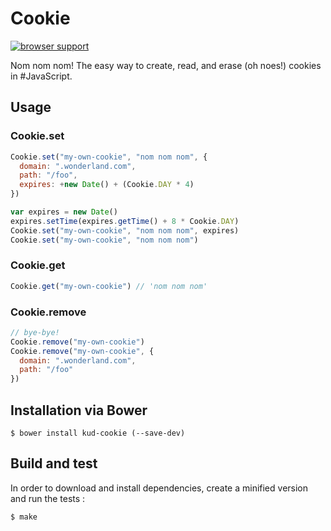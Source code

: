 # Cookie

[![browser support](https://ci.testling.com/bloodyowl/cookie.png)](https://ci.testling.com/bloodyowl/cookie)


Nom nom nom! The easy way to create, read, and erase (oh noes!) cookies in #JavaScript.

## Usage

### Cookie.set

```javascript
Cookie.set("my-own-cookie", "nom nom nom", {
  domain: ".wonderland.com", 
  path: "/foo", 
  expires: +new Date() + (Cookie.DAY * 4)
})

var expires = new Date()
expires.setTime(expires.getTime() + 8 * Cookie.DAY)
Cookie.set("my-own-cookie", "nom nom nom", expires)
Cookie.set("my-own-cookie", "nom nom nom")
```

### Cookie.get

```javascript
Cookie.get("my-own-cookie") // 'nom nom nom'
```

### Cookie.remove

```javascript
// bye-bye!
Cookie.remove("my-own-cookie")
Cookie.remove("my-own-cookie", {
  domain: ".wonderland.com", 
  path: "/foo"
})
```

## Installation via Bower

```shell
$ bower install kud-cookie (--save-dev)
```

## Build and test

In order to download and install dependencies, create a minified version and run the tests : 

```shell
$ make
```
